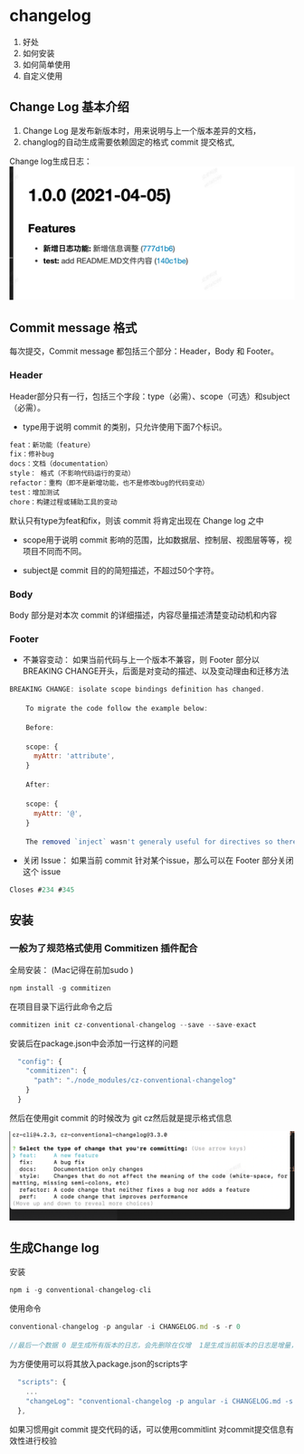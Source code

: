 # changelog

1. 好处
2. 如何安装
3. 如何简单使用
4. 自定义使用


## Change Log 基本介绍
1. Change Log 是发布新版本时，用来说明与上一个版本差异的文档，
2. changlog的自动生成需要依赖固定的格式 commit 提交格式,

Change log生成日志：
![log](/log.png)
## Commit  message 格式
每次提交，Commit message 都包括三个部分：Header，Body 和 Footer。

### Header
Header部分只有一行，包括三个字段：type（必需）、scope（可选）和subject（必需）。

- type用于说明 commit 的类别，只允许使用下面7个标识。

```js
feat：新功能（feature）
fix：修补bug
docs：文档（documentation）
style： 格式（不影响代码运行的变动）
refactor：重构（即不是新增功能，也不是修改bug的代码变动）
test：增加测试
chore：构建过程或辅助工具的变动
```
默认只有type为feat和fix，则该 commit 将肯定出现在 Change log 之中

- scope用于说明 commit 影响的范围，比如数据层、控制层、视图层等等，视项目不同而不同。

- subject是 commit 目的的简短描述，不超过50个字符。
### Body 
Body 部分是对本次 commit 的详细描述，内容尽量描述清楚变动动机和内容

### Footer

- 不兼容变动： 如果当前代码与上一个版本不兼容，则 Footer 部分以BREAKING CHANGE开头，后面是对变动的描述、以及变动理由和迁移方法
```js
BREAKING CHANGE: isolate scope bindings definition has changed.

    To migrate the code follow the example below:

    Before:

    scope: {
      myAttr: 'attribute',
    }

    After:

    scope: {
      myAttr: '@',
    }

    The removed `inject` wasn't generaly useful for directives so there should be no code using it.

```
- 关闭 Issue： 如果当前 commit 针对某个issue，那么可以在 Footer 部分关闭这个 issue
```js
Closes #234 #345
```

## 安装
### 一般为了规范格式使用 Commitizen 插件配合
全局安装： (Mac记得在前加sudo )
```js
npm install -g commitizen 
```
在项目目录下运行此命令之后
```js
commitizen init cz-conventional-changelog --save --save-exact
```
安装后在package.json中会添加一行这样的问题
```js
  "config": {
    "commitizen": {
      "path": "./node_modules/cz-conventional-changelog"
    }
  }
```
然后在使用git commit 的时候改为 git cz然后就是提示格式信息

![gt-cz](/git-cz.png)


## 生成Change log
安装
```js
npm i -g conventional-changelog-cli
```
使用命令
```js
conventional-changelog -p angular -i CHANGELOG.md -s -r 0

//最后一个数据 0 是生成所有版本的日志，会先删除在仅增  1是生成当前版本的日志是增量，每次运行一次，在后边新增一次记录

```
为方便使用可以将其放入package.json的scripts字
```js
  "scripts": {
    ...
    "changeLog": "conventional-changelog -p angular -i CHANGELOG.md -s -r 0",
  },
```

如果习惯用git commit 提交代码的话，可以使用commitlint 对commit提交信息有效性进行校验
